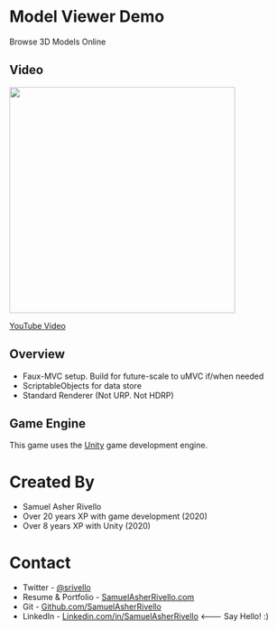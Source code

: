 # Model Viewer Demo

Browse 3D Models Online

## Video

[<img src="https://www.greenmangaming.com/newsroom/wp-content/uploads/2017/08/youtube-logo1.jpg" width=400px>](https://www.youtube.com/watch?v=FkmMNpVAxCY "YouTube")

[YouTube Video](https://www.youtube.com/watch?v=FkmMNpVAxCY)

## Overview

* Faux-MVC setup. Build for future-scale to uMVC if/when needed
* ScriptableObjects for data store
* Standard Renderer (Not URP. Not HDRP)

## Game Engine

This game uses the [Unity](https://docs.unity3d.com/) game development engine.

Created By
=============

- Samuel Asher Rivello 
- Over 20 years XP with game development (2020)
- Over 8 years XP with Unity (2020)

Contact
=============

- Twitter - <a href="https://twitter.com/srivello/">@srivello</a>
- Resume & Portfolio - <a href="http://www.SamuelAsherRivello.com">SamuelAsherRivello.com</a>
- Git - <a href="https://github.com/SamuelAsherRivello/">Github.com/SamuelAsherRivello</a>
- LinkedIn - <a href="https://Linkedin.com/in/SamuelAsherRivello">Linkedin.com/in/SamuelAsherRivello</a> <--- Say Hello! :)


